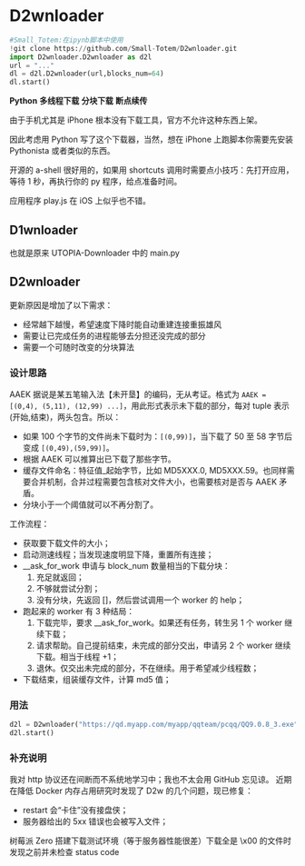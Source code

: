 # D2wnloader

```python
#Small_Totem:在ipynb脚本中使用
!git clone https://github.com/Small-Totem/D2wnloader.git
import D2wnloader.D2wnloader as d2l
url = "..."
dl = d2l.D2wnloader(url,blocks_num=64)
dl.start()
```

**Python** **多线程下载** **分块下载** **断点续传**

由于手机尤其是 iPhone 根本没有下载工具，官方不允许这种东西上架。

因此考虑用 Python 写了这个下载器，当然，想在 iPhone 上跑脚本你需要先安装 Pythonista 或者类似的东西。  

开源的 a-shell 很好用的，如果用 shortcuts 调用时需要点小技巧：先打开应用，等待 1 秒，再执行你的 py 程序，给点准备时间。  

应用程序 play.js 在 iOS 上似乎也不错。

## D1wnloader

也就是原来 UTOPIA-Downloader 中的 main.py  

## D2wnloader

更新原因是增加了以下需求：

- 经常越下越慢，希望速度下降时能自动重建连接重振雄风
- 需要让已完成任务的进程能够去分担还没完成的部分
- 需要一个可随时改变的分块算法

### 设计思路

AAEK 据说是某五笔输入法【未开垦】的编码，无从考证。格式为 `AAEK = [(0,4), (5,11), (12,99) ...]`，用此形式表示未下载的部分，每对 tuple 表示 (开始,结束)，两头包含。所以：

- 如果 100 个字节的文件尚未下载时为：`[(0,99)]`，当下载了 50 至 58 字节后变成 `[(0,49),(59,99)]`。
- 根据 AAEK 可以推算出已下载了那些字节。
- 缓存文件命名：特征值_起始字节，比如 MD5XXX.0, MD5XXX.59。也同样需要合并机制，合并过程需要包含核对文件大小，也需要核对是否与 AAEK 矛盾。
- 分块小于一个阈值就可以不再分割了。

工作流程：

- 获取要下载文件的大小；
- 启动测速线程；当发现速度明显下降，重置所有连接；
- __ask_for_work 申请与 block_num 数量相当的下载分块：
    1. 充足就返回；
    2. 不够就尝试分割；
    3. 没有分块，先返回 []，然后尝试调用一个 worker 的 help；
- 跑起来的 worker 有 3 种结局：
    1. 下载完毕，要求 __ask_for_work。如果还有任务，转生另 1 个 worker 继续下载；
    2. 请求帮助。自己提前结束，未完成的部分交出，申请另 2 个 worker 继续下载。相当于线程 +1；
    3. 退休。仅交出未完成的部分，不在继续。用于希望减少线程数；
- 下载结束，组装缓存文件，计算 md5 值；

### 用法

``` python
d2l = D2wnloader("https://qd.myapp.com/myapp/qqteam/pcqq/QQ9.0.8_3.exe")
d2l.start()
```

### 补充说明
我对 http 协议还在间断而不系统地学习中；我也不太会用 GitHub 忘见谅。
近期在降低 Docker 内存占用研究时发现了 D2w 的几个问题，现已修复：

- restart 会“卡住”没有接盘侠；
- 服务器给出的 5xx 错误也会被写入文件；

树莓派 Zero 搭建下载测试环境（等于服务器性能很差）下载全是 \x00 的文件时发现之前并未检查 status code
